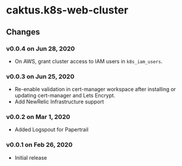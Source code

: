 # caktus.k8s-web-cluster


## Changes

### v0.0.4 on Jun 28, 2020

* On AWS, grant cluster access to IAM users in `k8s_iam_users`.

### v0.0.3 on Jun 25, 2020

* Re-enable validation in cert-manager workspace after installing or updating
  cert-manager and Lets Encrypt.
* Add NewRelic Infrastructure support

### v0.0.2 on Mar 1, 2020

* Added Logspout for Papertrail


### v0.0.1 on Feb 26, 2020

* Initial release
